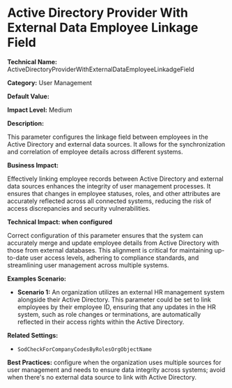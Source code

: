 # Active Directory Provider With External Data Employee Linkage Field

**Technical Name:** ActiveDirectoryProviderWithExternalDataEmployeeLinkadgeField

**Category:** User Management

**Default Value:**

**Impact Level:** Medium

**Description:**

This parameter configures the linkage field between employees in the Active Directory and external data sources. It allows for the synchronization and correlation of employee details across different systems.

**Business Impact:**

Effectively linking employee records between Active Directory and external data sources enhances the integrity of user management processes. It ensures that changes in employee statuses, roles, and other attributes are accurately reflected across all connected systems, reducing the risk of access discrepancies and security vulnerabilities.

**Technical Impact: when configured**

Correct configuration of this parameter ensures that the system can accurately merge and update employee details from Active Directory with those from external databases. This alignment is critical for maintaining up-to-date user access levels, adhering to compliance standards, and streamlining user management across multiple systems.

**Examples Scenario:**

- **Scenario 1:** An organization utilizes an external HR management system alongside their Active Directory. This parameter could be set to link employees by their employee ID, ensuring that any updates in the HR system, such as role changes or terminations, are automatically reflected in their access rights within the Active Directory.

**Related Settings:**

- `SodCheckForCompanyCodesByRolesOrgObjectName`
  
**Best Practices:** configure when the organization uses multiple sources for user management and needs to ensure data integrity across systems; avoid when there's no external data source to link with Active Directory.
